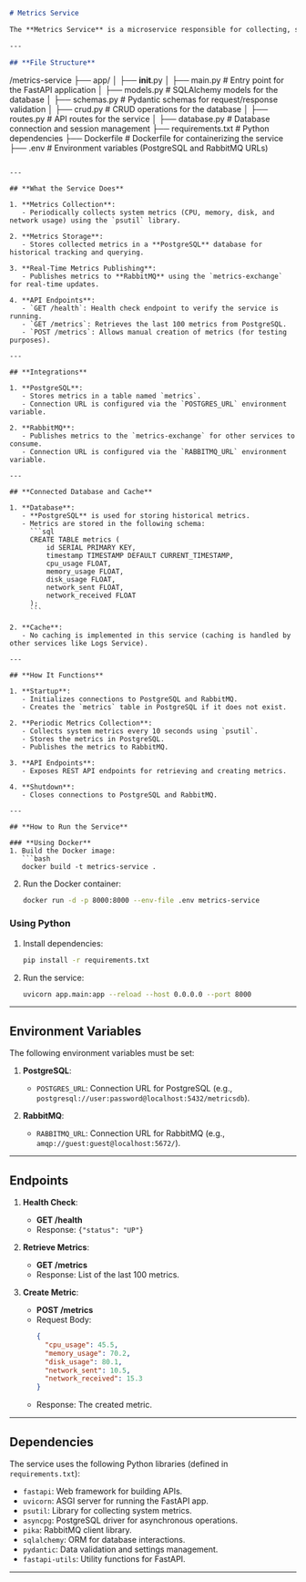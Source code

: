 ```markdown
# Metrics Service

The **Metrics Service** is a microservice responsible for collecting, storing, and publishing system metrics such as CPU usage, memory usage, disk usage, and network activity. It integrates with **PostgreSQL** for historical storage and **RabbitMQ** for real-time updates.

---

## **File Structure**
```

/metrics-service
├── app/
│ ├── **init**.py
│ ├── main.py # Entry point for the FastAPI application
│ ├── models.py # SQLAlchemy models for the database
│ ├── schemas.py # Pydantic schemas for request/response validation
│ ├── crud.py # CRUD operations for the database
│ ├── routes.py # API routes for the service
│ ├── database.py # Database connection and session management
├── requirements.txt # Python dependencies
├── Dockerfile # Dockerfile for containerizing the service
├── .env # Environment variables (PostgreSQL and RabbitMQ URLs)

````

---

## **What the Service Does**

1. **Metrics Collection**:
   - Periodically collects system metrics (CPU, memory, disk, and network usage) using the `psutil` library.

2. **Metrics Storage**:
   - Stores collected metrics in a **PostgreSQL** database for historical tracking and querying.

3. **Real-Time Metrics Publishing**:
   - Publishes metrics to **RabbitMQ** using the `metrics-exchange` for real-time updates.

4. **API Endpoints**:
   - `GET /health`: Health check endpoint to verify the service is running.
   - `GET /metrics`: Retrieves the last 100 metrics from PostgreSQL.
   - `POST /metrics`: Allows manual creation of metrics (for testing purposes).

---

## **Integrations**

1. **PostgreSQL**:
   - Stores metrics in a table named `metrics`.
   - Connection URL is configured via the `POSTGRES_URL` environment variable.

2. **RabbitMQ**:
   - Publishes metrics to the `metrics-exchange` for other services to consume.
   - Connection URL is configured via the `RABBITMQ_URL` environment variable.

---

## **Connected Database and Cache**

1. **Database**:
   - **PostgreSQL** is used for storing historical metrics.
   - Metrics are stored in the following schema:
     ```sql
     CREATE TABLE metrics (
         id SERIAL PRIMARY KEY,
         timestamp TIMESTAMP DEFAULT CURRENT_TIMESTAMP,
         cpu_usage FLOAT,
         memory_usage FLOAT,
         disk_usage FLOAT,
         network_sent FLOAT,
         network_received FLOAT
     );
     ```

2. **Cache**:
   - No caching is implemented in this service (caching is handled by other services like Logs Service).

---

## **How It Functions**

1. **Startup**:
   - Initializes connections to PostgreSQL and RabbitMQ.
   - Creates the `metrics` table in PostgreSQL if it does not exist.

2. **Periodic Metrics Collection**:
   - Collects system metrics every 10 seconds using `psutil`.
   - Stores the metrics in PostgreSQL.
   - Publishes the metrics to RabbitMQ.

3. **API Endpoints**:
   - Exposes REST API endpoints for retrieving and creating metrics.

4. **Shutdown**:
   - Closes connections to PostgreSQL and RabbitMQ.

---

## **How to Run the Service**

### **Using Docker**
1. Build the Docker image:
   ```bash
   docker build -t metrics-service .
````

2. Run the Docker container:
   ```bash
   docker run -d -p 8000:8000 --env-file .env metrics-service
   ```

### **Using Python**

1. Install dependencies:

   ```bash
   pip install -r requirements.txt
   ```

2. Run the service:
   ```bash
   uvicorn app.main:app --reload --host 0.0.0.0 --port 8000
   ```

---

## **Environment Variables**

The following environment variables must be set:

1. **PostgreSQL**:

   - `POSTGRES_URL`: Connection URL for PostgreSQL (e.g., `postgresql://user:password@localhost:5432/metricsdb`).

2. **RabbitMQ**:
   - `RABBITMQ_URL`: Connection URL for RabbitMQ (e.g., `amqp://guest:guest@localhost:5672/`).

---

## **Endpoints**

1. **Health Check**:

   - **GET /health**
   - Response: `{"status": "UP"}`

2. **Retrieve Metrics**:

   - **GET /metrics**
   - Response: List of the last 100 metrics.

3. **Create Metric**:
   - **POST /metrics**
   - Request Body:
     ```json
     {
       "cpu_usage": 45.5,
       "memory_usage": 70.2,
       "disk_usage": 80.1,
       "network_sent": 10.5,
       "network_received": 15.3
     }
     ```
   - Response: The created metric.

---

## **Dependencies**

The service uses the following Python libraries (defined in `requirements.txt`):

- `fastapi`: Web framework for building APIs.
- `uvicorn`: ASGI server for running the FastAPI app.
- `psutil`: Library for collecting system metrics.
- `asyncpg`: PostgreSQL driver for asynchronous operations.
- `pika`: RabbitMQ client library.
- `sqlalchemy`: ORM for database interactions.
- `pydantic`: Data validation and settings management.
- `fastapi-utils`: Utility functions for FastAPI.

---
